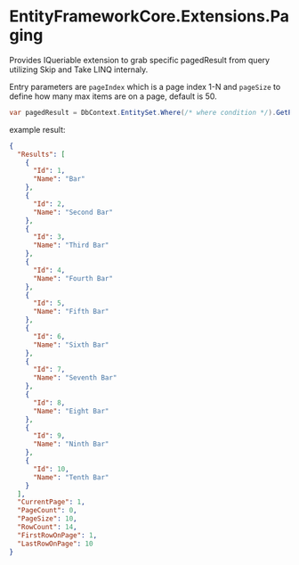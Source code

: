 # EntityFrameworkCore.Extensions.Paging

Provides IQueriable extension to grab specific pagedResult from query utilizing Skip and Take LINQ internaly.

Entry parameters are ```pageIndex``` which is a page index 1-N and ```pageSize``` to define how many max items are on a page, default is 50.

```cs
var pagedResult = DbContext.EntitySet.Where(/* where condition */).GetPaged(pageIndex, pageSize);
```

example result:
```json
{
  "Results": [
    {
      "Id": 1,
      "Name": "Bar"
    },
    {
      "Id": 2,
      "Name": "Second Bar"
    },
    {
      "Id": 3,
      "Name": "Third Bar"
    },
    {
      "Id": 4,
      "Name": "Fourth Bar"
    },
    {
      "Id": 5,
      "Name": "Fifth Bar"
    },
    {
      "Id": 6,
      "Name": "Sixth Bar"
    },
    {
      "Id": 7,
      "Name": "Seventh Bar"
    },
    {
      "Id": 8,
      "Name": "Eight Bar"
    },
    {
      "Id": 9,
      "Name": "Ninth Bar"
    },
    {
      "Id": 10,
      "Name": "Tenth Bar"
    }
  ],
  "CurrentPage": 1,
  "PageCount": 0,
  "PageSize": 10,
  "RowCount": 14,
  "FirstRowOnPage": 1,
  "LastRowOnPage": 10
}
```
